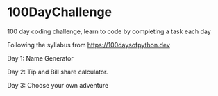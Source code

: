 # 100DayChallenge
100 day coding challenge, learn to code by completing a task each day

Following the syllabus from https://100daysofpython.dev

Day 1: Name Generator

Day 2: Tip and Bill share calculator.

Day 3: Choose your own adventure

